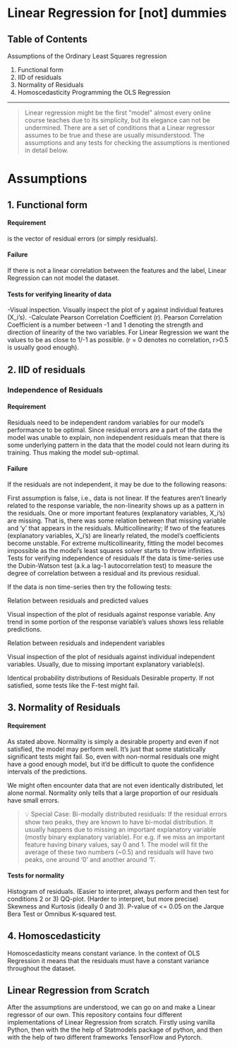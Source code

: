 # Linear Regression for [not] dummies


Table of Contents
---
Assumptions of the Ordinary Least Squares regression
1. Functional form
2. IID of residuals
3. Normality of Residuals
4. Homoscedasticity
Programming the OLS Regression
---
> Linear regression might be the first "model" almost every online course teaches due to its simplicity, but its elegance can not be undermined. There are a set of conditions that a Linear regressor assumes to be true and these are usually misunderstood. The assumptions and any tests for checking the assumptions is mentioned in detail below.

# Assumptions
## 1. Functional form
#### Requirement
 is the vector of residual errors (or simply residuals).

#### Failure
If there is not a linear correlation between the features and the label, Linear Regression can not model the dataset.

#### Tests for verifying linearity of data
-Visual inspection.
Visually inspect the plot of y against individual features (X_i’s).
-Calculate Pearson Correlation Coefficient (r).
Pearson Correlation Coefficient is a number between -1 and 1 denoting the strength and direction of linearity of the two variables. For Linear Regression we want the values to be as close to 1/-1 as possible. (r = 0 denotes no correlation, r>0.5 is usually good enough).
## 2. IID of residuals
### Independence of Residuals
#### Requirement
Residuals need to be independent random variables for our model’s performance to be optimal. Since residual errors are a part of the data the model was unable to explain, non independent residuals mean that there is some underlying pattern in the data that the model could not learn during its training. Thus making the model sub-optimal.

#### Failure
If the residuals are not independent, it may be due to the following reasons:

First assumption is false, i.e., data is not linear. If the features aren’t linearly related to the response variable, the non-linearity shows up as a pattern in the residuals.
One or more important features (explanatory variables, X_i’s) are missing. That is, there was some relation between that missing variable and ‘y’ that appears in the residuals.
Multicollinearity; If two of the features (explanatory variables, X_i’s) are linearly related, the model’s coefficients become unstable. For extreme multicollinearity, fitting the model becomes impossible as the model’s least squares solver starts to throw infinities.
Tests for verifying independence of residuals
If the data is time-series use the Dubin-Watson test (a.k.a lag-1 autocorrelation test) to measure the degree of correlation between a residual and its previous residual.

If the data is non time-series then try the following tests:

Relation between residuals and predicted values

Visual inspection of the plot of residuals against response variable. Any trend in some portion of the response variable’s values shows less reliable predictions.

Relation between residuals and independent variables

Visual inspection of the plot of residuals against individual independent variables. Usually, due to missing important explanatory variable(s).

Identical probability distributions of Residuals
Desirable property. If not satisfied, some tests like the F-test might fail.

## 3. Normality of Residuals
#### Requirement
As stated above. Normality is simply a desirable property and even if not satisfied, the model may perform well. It’s just that some statistically significant tests might fail. So, even with non-normal residuals one might have a good enough model, but it’d be difficult to quote the confidence intervals of the predictions.

We might often encounter data that are not even identically distributed, let alone normal. Normality only tells that a large proportion of our residuals have small errors.

> 💡 Special Case: Bi-modally distributed residuals: If the residual errors show two peaks, they are known to have bi-modal distribution. It usually happens due to missing an important explanatory variable (mostly binary explanatory variable).
For e.g. if we miss an important feature having binary values, say 0 and 1. The model will fit the average of these two numbers (~0.5) and residuals will have two peaks, one around ‘0’ and another around ‘1’.

#### Tests for normality
Histogram of residuals. (Easier to interpret, always perform and then test for conditions 2 or 3)
QQ-plot. (Harder to interpret, but more precise)
Skewness and Kurtosis (ideally 0 and 3). P-value of <= 0.05 on the Jarque Bera Test or Omnibus K-squared test.
## 4. Homoscedasticity
Homoscedasticity means constant variance. In the context of OLS Regression it means that the residuals must have a constant variance throughout the dataset.

## Linear Regression from Scratch
After the assumptions are understood, we can go on and make a Linear regressor of our own. This repository contains four different implementations of Linear Regression from scratch. Firstly using vanilla Python, then with the the help of Statmodels package of python, and then with the help of two different frameworks TensorFlow and Pytorch.
